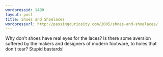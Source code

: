 ```yaml
--- 
wordpressid: 1490
layout: post
title: Shoes and Shoelaces
wordpressurl: http://passingcuriosity.com/2005/shoes-and-shoelaces/
---
```

Why don't shoes have real eyes for the laces? Is there some aversion suffered by the makers and designers of modern footware, to holes that <emph>don't</emph> tear? Stupid bastards!
